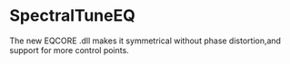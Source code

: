 # SpectralTuneEQ
The new EQCORE .dll makes it symmetrical without phase distortion,and support for more control points.
